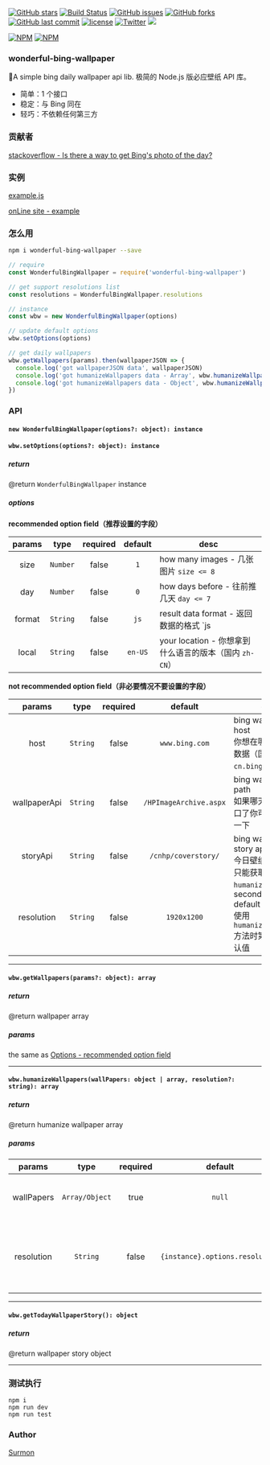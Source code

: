 [![GitHub stars](https://img.shields.io/github/stars/surmon-china/wonderful-bing-wallpaper.svg?style=flat-square)](https://github.com/surmon-china/wonderful-bing-wallpaper/stargazers)
[![Build Status](https://travis-ci.org/surmon-china/wonderful-bing-wallpaper.svg?branch=master)](https://travis-ci.org/surmon-china/wonderful-bing-wallpaper)
[![GitHub issues](https://img.shields.io/github/issues/surmon-china/wonderful-bing-wallpaper.svg?style=flat-square)](https://github.com/surmon-china/wonderful-bing-wallpaper/issues)
[![GitHub forks](https://img.shields.io/github/forks/surmon-china/wonderful-bing-wallpaper.svg?style=flat-square)](https://github.com/surmon-china/wonderful-bing-wallpaper/network)
[![GitHub last commit](https://img.shields.io/github/last-commit/google/skia.svg?style=flat-square)](https://github.com/surmon-china/wonderful-bing-wallpaper)
[![license](https://img.shields.io/github/license/mashape/apistatus.svg?style=flat-square)](https://github.com/surmon-china/wonderful-bing-wallpaper)
[![Twitter](https://img.shields.io/twitter/url/https/github.com/surmon-china/wonderful-bing-wallpaper.svg?style=flat-square)](https://twitter.com/intent/tweet?url=https://github.com/surmon-china/wonderful-bing-wallpaper)
[![](https://badge.juejin.im/entry/5946b695128fe1006a48643f/likes.svg?style=flat-square)](https://juejin.im/entry/5946b695128fe1006a48643f/detail)

[![NPM](https://nodei.co/npm/wonderful-bing-wallpaper.png?downloads=true&downloadRank=true&stars=true)](https://nodei.co/npm/wonderful-bing-wallpaper/)
[![NPM](https://nodei.co/npm-dl/wonderful-bing-wallpaper.png?months=9&height=3)](https://nodei.co/npm/wonderful-bing-wallpaper/)

### wonderful-bing-wallpaper

🌅A simple bing daily wallpaper api lib. 极简的 Node.js 版必应壁纸 API 库。

- 简单：1 个接口
- 稳定：与 Bing 同在
- 轻巧：不依赖任何第三方

### 贡献者

[stackoverflow - Is there a way to get Bing's photo of the day?](https://stackoverflow.com/a/18096210/6222535) 

### 实例

[example.js](https://github.com/surmon-china/wonderful-bing-wallpaper/blob/master/examples/index.js)

[onLine site - example](https://surmon.me)

### 怎么用

```bash
npm i wonderful-bing-wallpaper --save
```

```javascript
// require
const WonderfulBingWallpaper = require('wonderful-bing-wallpaper')

// get support resolutions list
const resolutions = WonderfulBingWallpaper.resolutions

// instance
const wbw = new WonderfulBingWallpaper(options)

// update default options
wbw.setOptions(options)

// get daily wallpapers
wbw.getWallpapers(params).then(wallpaperJSON => {
  console.log('got wallpaperJSON data', wallpaperJSON)
  console.log('got humanizeWallpapers data - Array', wbw.humanizeWallpapers(wallpaperJSON))
  console.log('got humanizeWallpapers data - Object', wbw.humanizeWallpapers(wallpaperJSON[0]))
})
```

### API

#### `new WonderfulBingWallpaper(options?: object): instance` 
#### `wbw.setOptions(options?: object): instance`

##### return

@return `WonderfulBingWallpaper` instance

##### options

**recommended option field（推荐设置的字段）**

|params|type|required|default|desc|
|:----:|:--:|:------:|:-----:|----|
|size  |`Number`|false|`1`| how many images - 几张图片 `size <= 8`|
|day   |`Number`|false|`0`| how days before - 往前推几天 `day <= 7`|
|format|`String`|false|`js`| result data format - 返回数据的格式 `js | xml | ssr` |
|local |`String`|false|`en-US`| your location - 你想拿到什么语言的版本（国内 `zh-CN`）|

**not recommended option field（非必要情况不要设置的字段）**

|params|type|required|default|desc|
|:----:|:--:|:------:|:-----:|----|
|host  |`String`|false|`www.bing.com`| bing wallpaper api host <br> 你想在哪个服务器拿数据（国内 `cn.bing.com`）|
|wallpaperApi|`String`|false|`/HPImageArchive.aspx`| bing wallpaper api path <br> 如果哪天 Bing 改接口了你可以手动设置一下|
|storyApi|`String`|false|`/cnhp/coverstory/`| bing wallpaper story api path <br>  今日壁纸故事 API，只能获取今天|
|resolution|`String`|false|`1920x1200`| `humanizeWallpapers` second param default resolution <br> 使用 `humanizeWallpapers` 方法时第二参数的默认值|

---

#### `wbw.getWallpapers(params?: object): array`

##### return

@return wallpaper array

##### params

the same as [Options - recommended option field](/#Options)

---

#### `wbw.humanizeWallpapers(wallPapers: object | array, resolution?: string): array`

##### return

@return humanize wallpaper array

##### params

|params|type|required|default|desc|
|:----:|:--:|:------:|:-----:|----|
|wallPapers|`Array/Object`|true|`null`| wallpaper images <br> 图片或多张图片|
|resolution|`String`|false|`{instance}.options.resolution`| wallpaper resolution <br> 要输出的图片地址里的分辨率|

---

#### `wbw.getTodayWallpaperStory(): object`

##### return

@return wallpaper story object

---

### 测试执行

```
npm i
npm run dev
npm run test
```


### Author

[Surmon](https://surmon.me)

